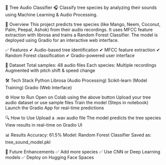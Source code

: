🌳 Tree Audio Classifier
🎧 Classify tree species by analyzing their sounds using Machine Learning & Audio Processing.

📌 Overview
This project predicts tree species (like Mango, Neem, Coconut, Palm, Peepal, Ashok) from their audio recordings. It uses MFCC feature extraction with librosa and trains a Random Forest Classifier. The model is deployed using Gradio for an interactive web interface.

✅ Features
✔ Audio-based tree identification
✔ MFCC feature extraction
✔ Random Forest classification
✔ Gradio-powered user interface

📂 Dataset
Total samples: 48 audio files
Each species: Multiple recordings
Augmented with pitch shift & speed change

🛠 Tech Stack
Python
Librosa (Audio Processing)
Scikit-learn (Model Training)
Gradio (Web Interface)

⚙ How to Run
Open on Colab using the above button
Upload your tree audio dataset or use sample files
Train the model (Steps in notebook)
Launch the Gradio App for real-time predictions

🔍 How to Use
Upload a .wav audio file
The model predicts the tree species
View results in real-time on Gradio UI

📊 Results
Accuracy: 61.5%
Model: Random Forest Classifier
Saved as: tree_sound_model.pkl

🚀 Future Enhancements
✅ Add more species
✅ Use CNN or Deep Learning models
✅ Deploy on Hugging Face Spaces
